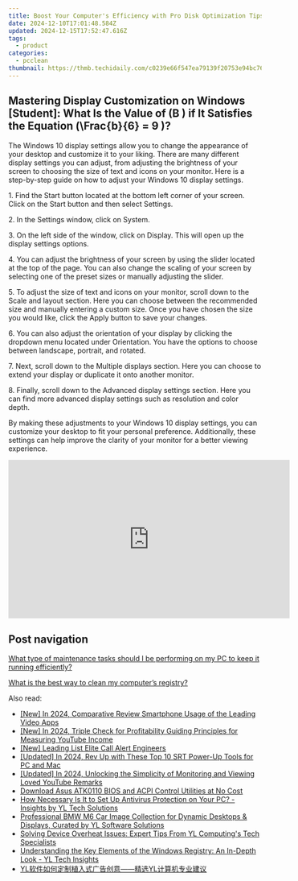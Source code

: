 ```yaml
---
title: Boost Your Computer's Efficiency with Pro Disk Optimization Tips From YL Software Experts
date: 2024-12-10T17:01:48.584Z
updated: 2024-12-15T17:52:47.616Z
tags:
  - product
categories:
  - pcclean
thumbnail: https://thmb.techidaily.com/c0239e66f547ea79139f20753e94bc761ce1a69ab941c719cf263cbdc3c5a7f2.jpg
---
```


## Mastering Display Customization on Windows [Student]: What Is the Value of \(B \) if It Satisfies the Equation \(\Frac{b}{6} = 9 \)?

The Windows 10 display settings allow you to change the appearance of your desktop and customize it to your liking. There are many different display settings you can adjust, from adjusting the brightness of your screen to choosing the size of text and icons on your monitor. Here is a step-by-step guide on how to adjust your Windows 10 display settings. 

1\. Find the Start button located at the bottom left corner of your screen. Click on the Start button and then select Settings.

2\. In the Settings window, click on System.

3\. On the left side of the window, click on Display. This will open up the display settings options. 

4\. You can adjust the brightness of your screen by using the slider located at the top of the page. You can also change the scaling of your screen by selecting one of the preset sizes or manually adjusting the slider.

5\. To adjust the size of text and icons on your monitor, scroll down to the Scale and layout section. Here you can choose between the recommended size and manually entering a custom size. Once you have chosen the size you would like, click the Apply button to save your changes.

6\. You can also adjust the orientation of your display by clicking the dropdown menu located under Orientation. You have the options to choose between landscape, portrait, and rotated.

7\. Next, scroll down to the Multiple displays section. Here you can choose to extend your display or duplicate it onto another monitor.

8\. Finally, scroll down to the Advanced display settings section. Here you can find more advanced display settings such as resolution and color depth. 

By making these adjustments to your Windows 10 display settings, you can customize your desktop to fit your personal preference. Additionally, these settings can help improve the clarity of your monitor for a better viewing experience.

<!-- affiliate ads begin -->
<iframe width="560" height="315" src="https://www.youtube.com/embed/pGHmqD53gc8?si=ymgHIB6Aa7_MoUUf" title="YouTube video player" frameborder="0" allow="accelerometer; autoplay; clipboard-write; encrypted-media; gyroscope; picture-in-picture; web-share" referrerpolicy="strict-origin-when-cross-origin" allowfullscreen></iframe>
<!-- affiliate ads end -->

## Post navigation

[What type of maintenance tasks should I be performing on my PC to keep it running efficiently?](https://tools.techidaily.com/pcclean/products/)

[What is the best way to clean my computer’s registry?](https://tools.techidaily.com/pcclean/products/)

<ins class="adsbygoogle"
     style="display:block"
     data-ad-format="autorelaxed"
     data-ad-client="ca-pub-7571918770474297"
     data-ad-slot="1223367746"></ins>

<ins class="adsbygoogle"
     style="display:block"
     data-ad-client="ca-pub-7571918770474297"
     data-ad-slot="8358498916"
     data-ad-format="auto"
     data-full-width-responsive="true"></ins>

<span class="atpl-alsoreadstyle">Also read:</span>
<div><ul>
<li><a href="https://facebook-record-videos.techidaily.com/new-in-2024-comparative-review-smartphone-usage-of-the-leading-video-apps/"><u>[New] In 2024, Comparative Review Smartphone Usage of the Leading Video Apps</u></a></li>
<li><a href="https://youtube-tips.techidaily.com/n-2024-triple-check-for-profitability-guiding-principles-for-measuring-youtube-income/"><u>[New] In 2024, Triple Check for Profitability Guiding Principles for Measuring YouTube Income</u></a></li>
<li><a href="https://extra-guidance.techidaily.com/new-leading-list-elite-call-alert-engineers/"><u>[New] Leading List Elite Call Alert Engineers</u></a></li>
<li><a href="https://fox-info.techidaily.com/updated-in-2024-rev-up-with-these-top-10-srt-power-up-tools-for-pc-and-mac/"><u>[Updated] In 2024, Rev Up with These Top 10 SRT Power-Up Tools for PC and Mac</u></a></li>
<li><a href="https://fox-info.techidaily.com/updated-in-2024-unlocking-the-simplicity-of-monitoring-and-viewing-loved-youtube-remarks/"><u>[Updated] In 2024, Unlocking the Simplicity of Monitoring and Viewing Loved YouTube Remarks</u></a></li>
<li><a href="https://hardware-updates.techidaily.com/download-asus-atk0110-bios-and-acpi-control-utilities-at-no-cost/"><u>Download Asus ATK0110 BIOS and ACPI Control Utilities at No Cost</u></a></li>
<li><a href="https://discover-amazing.techidaily.com/how-necessary-is-it-to-set-up-antivirus-protection-on-your-pc-insights-by-yl-tech-solutions/"><u>How Necessary Is It to Set Up Antivirus Protection on Your PC? - Insights by YL Tech Solutions</u></a></li>
<li><a href="https://discover-amazing.techidaily.com/professional-bmw-m6-car-image-collection-for-dynamic-desktops-and-displays-curated-by-yl-software-solutions/"><u>Professional BMW M6 Car Image Collection for Dynamic Desktops & Displays, Curated by YL Software Solutions</u></a></li>
<li><a href="https://discover-amazing.techidaily.com/solving-device-overheat-issues-expert-tips-from-yl-computings-tech-specialists/"><u>Solving Device Overheat Issues: Expert Tips From YL Computing's Tech Specialists</u></a></li>
<li><a href="https://discover-amazing.techidaily.com/understanding-the-key-elements-of-the-windows-registry-an-in-depth-look-yl-tech-insights/"><u>Understanding the Key Elements of the Windows Registry: An In-Depth Look - YL Tech Insights</u></a></li>
<li><a href="https://discover-amazing.techidaily.com/1732517476265-ylyl/"><u>YL软件如何定制植入式广告创意——精选YL计算机专业建议</u></a></li>
</ul></div>

